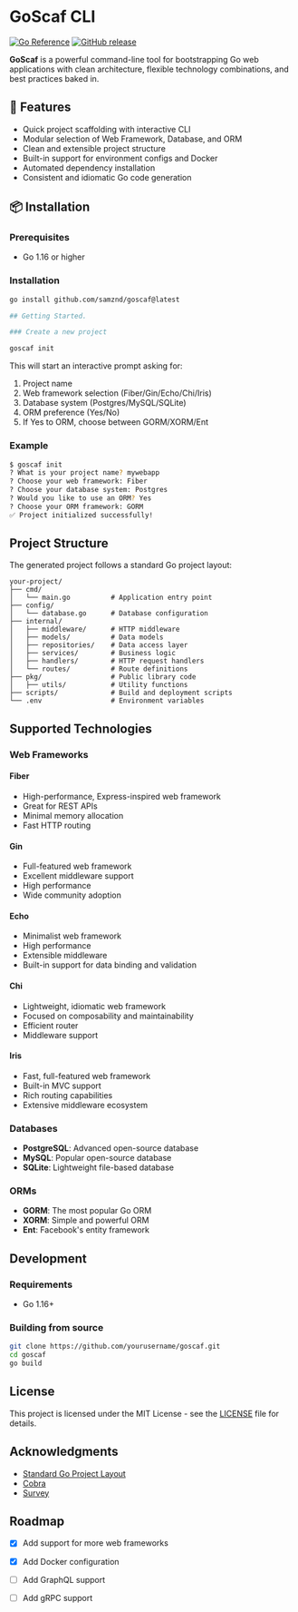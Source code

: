# GoScaf CLI

[![Go Reference](https://pkg.go.dev/badge/github.com/samznd/goscaf.svg)](https://pkg.go.dev/github.com/samznd/goscaf)
[![GitHub release](https://img.shields.io/github/v/release/samznd/goscaf.svg)](https://github.com/samznd/goscaf/releases)


**GoScaf** is a powerful command-line tool for bootstrapping Go web applications with clean architecture, flexible technology combinations, and best practices baked in.

## 🚀 Features

- Quick project scaffolding with interactive CLI
- Modular selection of Web Framework, Database, and ORM
- Clean and extensible project structure
- Built-in support for environment configs and Docker
- Automated dependency installation
- Consistent and idiomatic Go code generation

## 📦 Installation

### Prerequisites

- Go 1.16 or higher

### Installation
```bash
go install github.com/samznd/goscaf@latest

## Getting Started.

### Create a new project

goscaf init
```

This will start an interactive prompt asking for:

1. Project name
2. Web framework selection (Fiber/Gin/Echo/Chi/Iris)
3. Database system (Postgres/MySQL/SQLite)
4. ORM preference (Yes/No)
5. If Yes to ORM, choose between GORM/XORM/Ent

### Example

```bash
$ goscaf init
? What is your project name? mywebapp
? Choose your web framework: Fiber
? Choose your database system: Postgres
? Would you like to use an ORM? Yes
? Choose your ORM framework: GORM
✅ Project initialized successfully!
```

## Project Structure

The generated project follows a standard Go project layout:

```
your-project/
├── cmd/
│   └── main.go          # Application entry point
├── config/
│   └── database.go      # Database configuration
├── internal/
│   ├── middleware/      # HTTP middleware
│   ├── models/          # Data models
│   ├── repositories/    # Data access layer
│   ├── services/        # Business logic
│   ├── handlers/        # HTTP request handlers
│   └── routes/          # Route definitions
├── pkg/                 # Public library code
│   ├── utils/           # Utility functions
├── scripts/             # Build and deployment scripts
└── .env                 # Environment variables
```


## Supported Technologies

### Web Frameworks

#### Fiber
- High-performance, Express-inspired web framework
- Great for REST APIs
- Minimal memory allocation
- Fast HTTP routing

#### Gin
- Full-featured web framework
- Excellent middleware support
- High performance
- Wide community adoption

#### Echo
- Minimalist web framework
- High performance
- Extensible middleware
- Built-in support for data binding and validation

#### Chi
- Lightweight, idiomatic web framework
- Focused on composability and maintainability
- Efficient router
- Middleware support

#### Iris
- Fast, full-featured web framework
- Built-in MVC support
- Rich routing capabilities
- Extensive middleware ecosystem

### Databases

- **PostgreSQL**: Advanced open-source database
- **MySQL**: Popular open-source database
- **SQLite**: Lightweight file-based database

### ORMs

- **GORM**: The most popular Go ORM
- **XORM**: Simple and powerful ORM
- **Ent**: Facebook's entity framework

## Development

### Requirements

- Go 1.16+

### Building from source

```bash
git clone https://github.com/yourusername/goscaf.git
cd goscaf
go build
```

## License

This project is licensed under the MIT License - see the [LICENSE](LICENSE) file for details.

## Acknowledgments

- [Standard Go Project Layout](https://github.com/golang-standards/project-layout)
- [Cobra](https://github.com/spf13/cobra)
- [Survey](https://github.com/AlecAivazis/survey)

## Roadmap

- [x] Add support for more web frameworks
- [x] Add Docker configuration
- [ ] Add GraphQL support
- [ ] Add gRPC support

 
